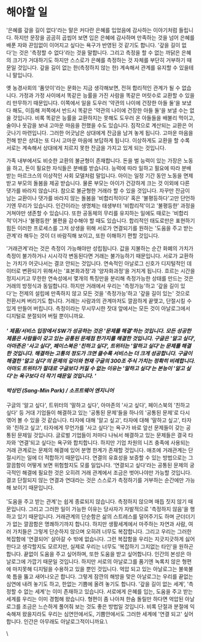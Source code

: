 # 해야할 일

&#x20; '은혜를 갚을 길이 없다'라는 말은 커다란 은혜를 입었음에 감사하는 이야기처럼 들립니다. 하지만 문장을 곰곰히 곱씹어 보면 입은 은혜에 감사하며 만족하는 것을 넘어 은혜를 배푼 자와 끈임없이 이어지고 싶다는 욕구가 반영된 것 같기도 합니다. '갚을 길이 없다'는 것은 '측정할 수 없다'라는 것을 말합니다. 그리고 측정을 할 수 없는 까닭은 은혜의 크기가 거대하기도 하지만 스스로가 은혜를 측정하는 것 자체를 부단히 거부하기 때문일 것입니다. 갚을 길이 없는 한(측정하지 않는 한) 계속해서 관계를 유지할 수 있을테니 말입니다.

옛 농경사회의 '품앗이'라는 문화는 지금 생각해보면, 전혀 합리적인 관계가 될 수 없습니다. 가정과 가정 사이에서 똑같은 능률을 가진 사람을 똑같은 머릿수로 교환할 수 있을리 만무하기 때문입니다. 이쪽에서 일을 도우러 '약관의 나이에 건장한 아들 둘'을 보냈다 해도, 이듬해 저쪽에서 반드시 똑같은 '약관의 나이에 건장한 아들 둘'을 보낼 수는 없을 것입니다. 비록 똑같은 능률을 교환하지는 못해도 도우러 온 아들들을 배불리 먹이고, 술이나 옷감을 보내 고마운 마음을 전했을 수도 있습니다. 짐작으로 계산되는 교환은 어긋나기 마련입니다. 그러한 어긋남은 상대에게 잔금을 남겨 놓게 됩니다. 고마운 마음을 전해 받은 상대는 또 다시 고마운 마음에 보답하게 됩니다. 이상하게도 교환을 할 수록 서로는 계속해서 상대에게 치르지 못한 잔금을 가지고 있게 되는 것입니다.

가족 내부에서도 비슷한 교환의 불균형이 존재합니다. 돈을 벌 능력이 있는 가장은 노동을 하고, 돈이 필요한 자식들은 분배를 받습니다. 능력에 따라 일하고 필요에 따라 분배 받는 마르크스의 이상적인 사회 모델처럼 말입니다. 아이는 일정 기간 동안 노동을 면제받고 부모의 돌봄을 제공 받습니다. 물론 부모는 아이가 건강하게 크는 것 이외에 다른 댓가를 바라지 않습니다. 참으로 불균형한 거래라 할 수 있을 것입니다. 자꾸만 잔금이 남는 교환이나 댓가를 바라지 않는 돌봄을 '비합리적이다' 혹은 '불평등하다'고만 단언하기엔 무리가 있습니다. 인간이라는 생명체는 태생부터 '비합리적'이고 '불평등한' 과정을 거쳐야만 생존할 수 있습니다. 또한 공동체의 무리를 유지하는 일에도 때로는 '비합리적'이거나 '불평등한' 불편을 감수해야 할 때도 있습니다. 합리적인 태도로만은 표현하기 힘든 이러한 프로세스를 그저 상생을 위해 서로가 연결되기를 원하는 '도움을 주고 받는 관계'라 해두는 것이 더 바람직해 보이고, 또한 이해하기 편할 것입니다.

'거래관계'라는 것은 측정이 가능해야만 성립됩니다. 값을 지불하는 순간 화폐의 가치가 측정이 불가하거나 시시각각 변동된다면 거래는 불가능하기 때문입니다. 서로가 교환하는 가치가 어긋나서는 결코 안되는 것입니다. 연속적인 아날로그 신호가 디지털적인 데이터로 변환되기 위해서는 '표본화과정'과 '양자화과정'을 거치게 됩니다. 흐르는 시간을 정지시키고 무한한 연속성에서 몇개의 특징만을 분리해 측정가능한 상태를 만드는 것은 거래의 방정식과 동일합니다. 하지만 거래에서 우리는 '측정가능'하고 '갚을 길이 있다'는 전제의 설립에 만족하지 않고 모든 것을 '측정가능'하고 '갚을 길이 있는' 것으로 전환시켜 버리기도 합니다. 거래는 사람과의 관계마저도 깔끔하게 끝맺고, 단절시킬 수 있게 만들어 버립니다. 측정이라는 무시무시한 잣대 앞에서는 모든 것이 아날로그에서 디지털로 분절되어 버릴 뿐이니까요.



#### _' 제품/서비스 입장에서 SW가 성공하는 것은 '문제를 해결'하는 것입니다. 모든 성공한 제품은 사람들이 갖고 있는 공통된 문제점 한가지를 해결한 것입니다. 구글은 '알고 싶다', 아마존은 '사고 싶다', 페이스북은 '친하고 싶다', 트위터는 '말하고 싶다'는 문제를 해결한 것입니다. 해결하는 고통의 정도가 크면 클수록 서비스는 더 크게 성공합니다. 구글이 해결한 '알고 싶다'의 문제의 깊이와 현재 구글의 300조 주식 가치는 정확히 비례합니다. 아마도 트위터가 절대로 구글보다 커질 수 없는 이유는 '말하고 싶다'는 본능이 '알고 싶다'는 욕구보다 더 작기 때문일 것입니다. '_

#### _박상민 (Sang-Min Park) / 소프트웨어 엔지니어_



구글의 '알고 싶다', 트위터의 '말하고 싶다', 아마존의 '사고 싶다', 페이스북의 '친하고 싶다' 등 거대 기업들이 해결하고 있는 '공통된 문제'들을 하나의 '공통된 문제'로 다시 엮어 볼 수 있을 것 같습니다. 타자에 대해 '알고 싶고', 타자에 대해 '말하고 싶고', 타자와 '친하고 싶고', 타자에게 무언가를 '사고 싶다'는 욕구가 바로 앞선 문제들이 갖는 공통된 문제일 것입니다. 글로벌 기업들이 저마다 나눠서 해결하고 있는 문제들은 결국 타자와 '연결'되고 싶다는 욕구와 합치합니다. 하지만 기업 차원의 니즈 충족에 사용되는 거래 관계로는 문제의 해결에 있어 분명 한계가 존재할 것입니다. 애초에 거래관계는 단절시키는 일에 더 적합하기 때문입니다. 연결의 유효성을 보증할 수 있는 방법으로는 그 깔끔함이 어떻게 보면 위험할지도 모를 일입니다. ‘연결되고 싶다’라는 공통된 문제의 궁극적인 해결에 필요한 것은 오히려 거래 관계에서 조금은 벗어나야만 가능할 것입니다. 결코 단절되지 않는 연결과 연대라는 것은 스스로가 측정하기를 거부하는 순간에만 가능해 보이기 때문입니다.\
\
'도움을 주고 받는 관계'는 쉽게 종료되지 않습니다. 측정하지 않으며 매듭 짓지 않기 때문입니다. 그리고 그러한 일이 가능한 이유는 당사자가 자발적으로 '측정하지 않음'을 행하고 있기 때문입니다. 거래관계의 단순함은 삶의 스트레스를 덜어주기도 하며 군더더기가 없는 깔끔함은 명쾌하기까지 합니다. 하지만 생활세계에서 마주하는 자연과 사람, 여러 가치들은 그렇게 단순하지 않으며 오히려 너무도 복잡합니다. 그리고 우리는 그러한 복잡함에 '연결되어' 살아갈 수 밖에 없습니다. 그런 복잡함을 우리는 지긋지긋하게 싫어한다고 생각할지도 모르지만, 실제로 우리는 너무도 '복잡하기 그지없는 타인'을 원하곤 합니다. 끝없이 도움을 주고 싶어하며, 또한 도움을 받고 싶어합니다. 인간의 본성은 아날로그에 가깝기 때문일 것입니다. 하지만 서로의 아날로그를 품기엔 녹록치 않은 형편에 마지못해 디지털을 수용하고 있을 뿐인 것입니다. 억압 되고 있는 아날로그는 불쑥불쑥 틈을 뚫고 새어나오곤 합니다. 그렇게 잠깐의 해방을 맞은 아날로그는 우리를 끝없는 심연에 내려 놓기도 하고, 한없는 기쁨에 올려 놓기도 합니다. '갚을 길이 없는 세계’, '측정할 수 없는 세계'는 이미 존재하고 있습니다. 서로에게 은혜를 입는, 도움을 주고 받는 세계를 우리는 이미 경험해 왔습니다. 형편이 좀 나아져 한숨 돌릴만 하다면 억압된 아날로그를 조금은 느슨하게 풀어줘 보는 것도 좋은 방법일 것입니다. 비록 단절과 분절에 익숙해져 왔을지라도 우리는 심연안에서도, 기쁨안에서도 그러한 세계에 '연결 되고' 싶어합니다. 인간은 아무래도 아날로그적이니까요.\


\




